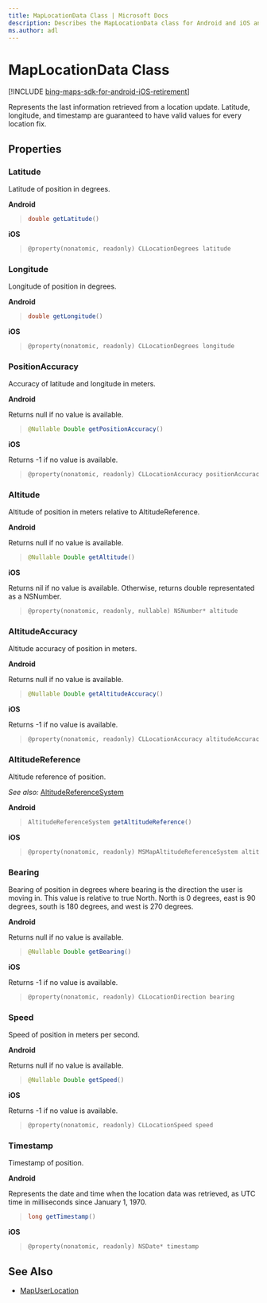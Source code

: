 ```yaml
---
title: MapLocationData Class | Microsoft Docs
description: Describes the MapLocationData class for Android and iOS and provides the class' properties and additional references.
ms.author: adl
---
```


# MapLocationData Class

[!INCLUDE [bing-maps-sdk-for-android-iOS-retirement](../../includes/bing-maps-sdk-for-android-iOS-retirement.md)]

Represents the last information retrieved from a location update. Latitude, longitude, and timestamp are guaranteed to have valid values for every location fix. 

## Properties

### Latitude

Latitude of position in degrees.

**Android**

>```java
> double getLatitude()
>```

**iOS**

>```objectivec
> @property(nonatomic, readonly) CLLocationDegrees latitude
>```


### Longitude

Longitude of position in degrees.

**Android**

>```java
> double getLongitude()
>```

**iOS**

>```objectivec
> @property(nonatomic, readonly) CLLocationDegrees longitude
>```

### PositionAccuracy

Accuracy of latitude and longitude in meters.

**Android**

Returns null if no value is available.

>```java
> @Nullable Double getPositionAccuracy()
>```

**iOS**

Returns -1 if no value is available.

>```objectivec
> @property(nonatomic, readonly) CLLocationAccuracy positionAccuracy
>```

### Altitude

Altitude of position in meters relative to AltitudeReference. 

**Android**

Returns null if no value is available.

>```java
> @Nullable Double getAltitude()
> ```

**iOS**

Returns nil if no value is available. Otherwise, returns double representated as a NSNumber.

>```objectivec
> @property(nonatomic, readonly, nullable) NSNumber* altitude
>```

### AltitudeAccuracy

Altitude accuracy of position in meters.

**Android**

Returns null if no value is available.

>```java
> @Nullable Double getAltitudeAccuracy()
> ```

**iOS**

Returns -1 if no value is available.

>```objectivec
> @property(nonatomic, readonly) CLLocationAccuracy altitudeAccuracy
>```

### AltitudeReference

Altitude reference of position. 

_See also:_ [AltitudeReferenceSystem](altitudereferencesystem-enumeration.md)

**Android**

>```java
> AltitudeReferenceSystem getAltitudeReference()
> ```

**iOS**

>```objectivec
> @property(nonatomic, readonly) MSMapAltitudeReferenceSystem altitudeReference
>```

### Bearing

Bearing of position in degrees where bearing is the direction the user is moving in. This value is relative to true North. North is 0 degrees, east is 90 degrees, south is 180 degrees, and west is 270 degrees.

**Android**

Returns null if no value is available.

>```java
> @Nullable Double getBearing()
> ```

**iOS**

Returns -1 if no value is available.

>```objectivec
> @property(nonatomic, readonly) CLLocationDirection bearing
>```

### Speed

Speed of position in meters per second. 

**Android**

Returns null if no value is available.

>```java
> @Nullable Double getSpeed()
> ```

**iOS**

Returns -1 if no value is available.

>```objectivec
> @property(nonatomic, readonly) CLLocationSpeed speed
>```

### Timestamp

Timestamp of position.

**Android**

Represents the date and time when the location data was retrieved, as UTC time in milliseconds since January 1, 1970.

>```java
> long getTimestamp()
> ```

**iOS**

>```objectivec
> @property(nonatomic, readonly) NSDate* timestamp
>```

## See Also

* [MapUserLocation](mapuserlocation-class.md)
